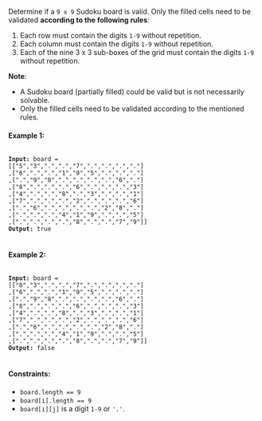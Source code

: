 Determine if a `9 x 9` Sudoku board is valid. Only the filled cells need to be validated **according to the following rules**:

1. Each row must contain the digits `1-9` without repetition.
2. Each column must contain the digits `1-9` without repetition.
3. Each of the nine 3 x 3 sub-boxes of the grid must contain the digits `1-9` without repetition.

**Note**:

- A Sudoku board (partially filled) could be valid but is not necessarily solvable.
- Only the filled cells need to be validated according to the mentioned rules.
 

#### Example 1:

<pre>
<code>
<b>Input:</b> board = 
[["5","3",".",".","7",".",".",".","."]
,["6",".",".","1","9","5",".",".","."]
,[".","9","8",".",".",".",".","6","."]
,["8",".",".",".","6",".",".",".","3"]
,["4",".",".","8",".","3",".",".","1"]
,["7",".",".",".","2",".",".",".","6"]
,[".","6",".",".",".",".","2","8","."]
,[".",".",".","4","1","9",".",".","5"]
,[".",".",".",".","8",".",".","7","9"]]
<b>Output:</b> true
</code>
</pre>

#### Example 2:

<pre>
<code>
<b>Input:</b> board = 
[["8","3",".",".","7",".",".",".","."]
,["6",".",".","1","9","5",".",".","."]
,[".","9","8",".",".",".",".","6","."]
,["8",".",".",".","6",".",".",".","3"]
,["4",".",".","8",".","3",".",".","1"]
,["7",".",".",".","2",".",".",".","6"]
,[".","6",".",".",".",".","2","8","."]
,[".",".",".","4","1","9",".",".","5"]
,[".",".",".",".","8",".",".","7","9"]]
<b>Output:</b> false
</code>
</pre>
 

#### Constraints:

- `board.length == 9`
- `board[i].length == 9`
- `board[i][j]` is a digit `1-9` or `'.'`.
